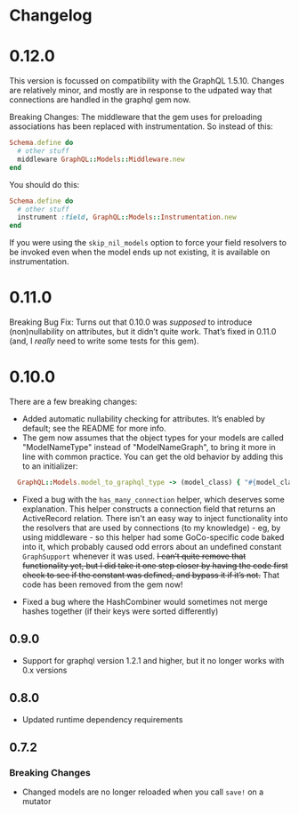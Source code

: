 # Changelog

# 0.12.0
This version is focussed on compatibility with the GraphQL 1.5.10. Changes are relatively minor, and mostly are in response to the udpated way that connections are handled in the graphql gem now.

Breaking Changes:
The middleware that the gem uses for preloading associations has been replaced with instrumentation. So instead of this:
```ruby
Schema.define do
  # other stuff
  middleware GraphQL::Models::Middleware.new
end
```
You should do this:
```ruby
Schema.define do
  # other stuff
  instrument :field, GraphQL::Models::Instrumentation.new
end
```
If you were using the `skip_nil_models` option to force your field resolvers to be invoked even when the model ends up not existing, it is available on instrumentation.

# 0.11.0
Breaking Bug Fix: Turns out that 0.10.0 was _supposed_ to introduce (non)nullability on attributes, but it didn’t quite work. That’s
fixed in 0.11.0 (and, I _really_ need to write some tests for this gem).

# 0.10.0
There are a few breaking changes:
- Added automatic nullability checking for attributes. It’s enabled by default; see the README for more info.
- The gem now assumes that the object types for your models are called "ModelNameType" instead of "ModelNameGraph",
  to bring it more in line with common practice. You can get the old behavior by adding this to an initializer:

```ruby
  GraphQL::Models.model_to_graphql_type -> (model_class) { "#{model_class.name}Graph".safe_constantize }
```

- Fixed a bug with the `has_many_connection` helper, which deserves some explanation. This helper constructs a
  connection field that returns an ActiveRecord relation. There isn't an easy way to inject functionality into the resolvers
  that are used by connections (to my knowledge) - eg, by using middleware - so this helper had some GoCo-specific code
  baked into it, which probably caused odd errors about an undefined constant `GraphSupport` whenever it was used. ~~I can’t
  quite remove that functionality yet, but I did take it one step closer by having the code first check to see if the constant
  was defined, and bypass it if it’s not.~~ That code has been removed from the gem now!

- Fixed a bug where the HashCombiner would sometimes not merge hashes together (if their keys were sorted differently)

## 0.9.0
- Support for graphql version 1.2.1 and higher, but it no longer works with 0.x versions

## 0.8.0
- Updated runtime dependency requirements

## 0.7.2

### Breaking Changes
- Changed models are no longer reloaded when you call `save!` on a mutator
